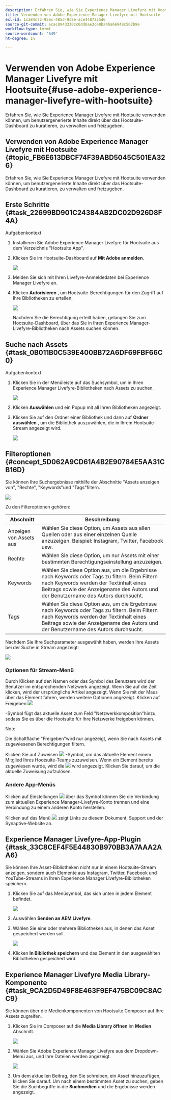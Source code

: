 ```yaml
---
description: Erfahren Sie, wie Sie Experience Manager Livefyre mit Hootsuite verwenden können, um benutzergenerierte Inhalte direkt über das Hootsuite-Dashboard zu kuratieren, zu verwalten und freizugeben.
title: Verwenden von Adobe Experience Manager Livefyre mit Hootsuite
exl-id: 1ca84c72-95ec-485d-9c8e-ace4487225d6
source-git-commit: ecac8943330cc0dd8ae3ce0ba4ba66948c502b9e
workflow-type: tm+mt
source-wordcount: '649'
ht-degree: 1%

---
```


# Verwenden von Adobe Experience Manager Livefyre mit Hootsuite{#use-adobe-experience-manager-livefyre-with-hootsuite}

Erfahren Sie, wie Sie Experience Manager Livefyre mit Hootsuite verwenden können, um benutzergenerierte Inhalte direkt über das Hootsuite-Dashboard zu kuratieren, zu verwalten und freizugeben.

## Verwenden von Adobe Experience Manager Livefyre mit Hootsuite {#topic_FB6E613DBCF74F39ABD5045C501EA326}

Erfahren Sie, wie Sie Experience Manager Livefyre mit Hootsuite verwenden können, um benutzergenerierte Inhalte direkt über das Hootsuite-Dashboard zu kuratieren, zu verwalten und freizugeben.

## Erste Schritte {#task_22699BD901C24384AB2DC02D926D8F4A}

Aufgabenkontext

1. Installieren Sie Adobe Experience Manager Livefyre für Hootsuite aus dem Verzeichnis &quot;Hootsuite App&quot;.

1. Klicken Sie im Hootsuite-Dashboard auf **Mit Adobe anmelden**.

   ![](assets/hootsuite-login.png)

1. Melden Sie sich mit Ihren Livefyre-Anmeldedaten bei Experience Manager Livefyre an.
1. Klicken **Autorisieren** , um Hootsuite-Berechtigungen für den Zugriff auf Ihre Bibliotheken zu erteilen.

   ![](assets/hootsuite-authorize.png)

   Nachdem Sie die Berechtigung erteilt haben, gelangen Sie zum Hootsuite-Dashboard, über das Sie in Ihren Experience Manager-Livefyre-Bibliotheken nach Assets suchen können.

## Suche nach Assets {#task_0B011B0C539E400BB72A6DF69FBF66C0}

Aufgabenkontext

1. Klicken Sie in der Menüleiste auf das Suchsymbol, um in Ihren Experience Manager Livefyre-Bibliotheken nach Assets zu suchen.

   ![](assets/hootsuite-search.png)

1. Klicken **Auswählen** und ein Popup mit all Ihren Bibliotheken angezeigt.
1. Klicken Sie auf den Ordner einer Bibliothek und dann auf **Ordner auswählen** , um die Bibliothek auszuwählen, die in Ihrem Hootsuite-Stream angezeigt wird.

   ![](assets/hootsuite-select.png)

## Filteroptionen {#concept_5D062A9CD61A4B2E90784E5AA31CB16D}

Sie können Ihre Suchergebnisse mithilfe der Abschnitte &quot;Assets anzeigen von&quot;, &quot;Rechte&quot;, &quot;Keywords&quot;und &quot;Tags&quot;filtern.

![](assets/hootsuite-filters.png)

Zu den Filteroptionen gehören:

| Abschnitt | Beschreibung |
|--- |--- |
| Anzeigen von Assets aus | Wählen Sie diese Option, um Assets aus allen Quellen oder aus einer einzelnen Quelle anzuzeigen. Beispiel: Instagram, Twitter, Facebook usw. |
| Rechte | Wählen Sie diese Option, um nur Assets mit einer bestimmten Berechtigungseinstellung anzuzeigen. |
| Keywords | Wählen Sie diese Option aus, um die Ergebnisse nach Keywords oder Tags zu filtern. Beim Filtern nach Keywords werden der Textinhalt eines Beitrags sowie der Anzeigename des Autors und der Benutzername des Autors durchsucht. |
| Tags | Wählen Sie diese Option aus, um die Ergebnisse nach Keywords oder Tags zu filtern. Beim Filtern nach Keywords werden der Textinhalt eines Beitrags sowie der Anzeigename des Autors und der Benutzername des Autors durchsucht. |

Nachdem Sie Ihre Suchparameter ausgewählt haben, werden Ihre Assets bei der Suche in Stream angezeigt:

![](assets/hootsuite-stream.png)

### Optionen für Stream-Menü

Durch Klicken auf den Namen oder das Symbol des Benutzers wird der Benutzer im entsprechenden Netzwerk angezeigt. Wenn Sie auf die Zeit klicken, wird der ursprüngliche Artikel angezeigt. Wenn Sie mit der Maus über das Element fahren, werden weitere Optionen angezeigt. Klicken auf Freigeben ![](assets/share.png)

-Symbol fügt das aktuelle Asset zum Feld &quot;Netzwerkkomposition&quot;hinzu, sodass Sie es über die Hootsuite für Ihre Netzwerke freigeben können.

>[!NOTE]
>
>Die Schaltfläche &quot;Freigeben&quot;wird nur angezeigt, wenn Sie nach Assets mit zugewiesenen Berechtigungen filtern.

Klicken Sie auf Zuweisen  ![](assets/assign.png) -Symbol, um das aktuelle Element einem Mitglied Ihres Hootsuite-Teams zuzuweisen. Wenn ein Element bereits zugewiesen wurde, wird die ![](assets/resolve.png) wird angezeigt. Klicken Sie darauf, um die aktuelle Zuweisung aufzulösen.

### Andere App-Menüs

Klicken auf Einstellungen  ![](assets/settings.png) über das Symbol können Sie die Verbindung zum aktuellen Experience Manager-Livefyre-Konto trennen und eine Verbindung zu einem anderen Konto herstellen.

Klicken auf das Menü  ![](assets/menu.png) zeigt Links zu diesem Dokument, Support und der Synaptive-Website an.

## Experience Manager Livefyre-App-Plugin {#task_33C8CEF4F5E44830B970BB3A7AAA2AA6}

Sie können Ihre Asset-Bibliotheken nicht nur in einem Hootsuite-Stream anzeigen, sondern auch Elemente aus Instagram, Twitter, Facebook und YouTube-Streams in Ihren Experience Manager Livefyre-Bibliotheken speichern.

1. Klicken Sie auf das Menüsymbol, das sich unten in jedem Element befindet.

   ![](assets/hootsuite-menu-icon.png)

1. Auswählen **Senden an AEM Livefyre**.
1. Wählen Sie eine oder mehrere Bibliotheken aus, in denen das Asset gespeichert werden soll.

   ![](assets/hootsuite-save.png)

1. Klicken **In Bibliothek speichern** und das Element in den ausgewählten Bibliotheken gespeichert wird.

## Experience Manager Livefyre Media Library-Komponente {#task_9CA2D5D49F8E463F9EF475BC09C8ACC9}

Sie können über die Medienkomponenten von Hootsuite Composer auf Ihre Assets zugreifen.

1. Klicken Sie im Composer auf die **Media Library öffnen** im **Medien** Abschnitt.

   ![](assets/hootsuite-open-media-library.png)

1. Wählen Sie Adobe Experience Manager Livefyre aus dem Dropdown-Menü aus, und Ihre Dateien werden angezeigt.

   ![](assets/hootsuite-aem-files.png)

1. Um dem aktuellen Beitrag, den Sie schreiben, ein Asset hinzuzufügen, klicken Sie darauf. Um nach einem bestimmten Asset zu suchen, geben Sie die Suchbegriffe in die **Suchmedien** und die Ergebnisse werden angezeigt.
